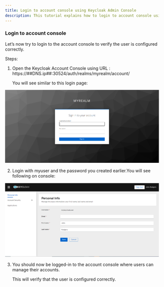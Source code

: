 ```yaml
---
title: Login to account console using Keycloak Admin Console
description: This tutorial explains how to login to account console using Keycloak Admin Console
---
```


### Login to account console

Let’s now try to login to the account console to verify the user is configured correctly.

Steps:

1. Open the Keycloak Account Console using URL : https://##DNS.ip##:30524/auth/realms/myrealm/account/

   You will see similar to this login page:

  ![](_images/account-console.png)

2. Login with myuser and the password you created earlier.You will see following on console:

  ![](_images/account-console-logged-in-page.png)

3. You should now be logged-in to the account console where users can manage their accounts.

   This will verify that the user is configured correctly.
